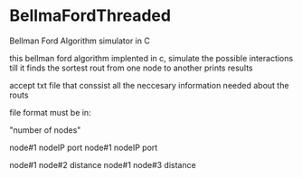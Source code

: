 # BellmaFordThreaded
Bellman Ford Algorithm simulator in C

  this bellman ford algorithm implented in c, simulate the possible interactions till it finds the sortest rout from one node to another
prints results

accept txt file that conssist all the neccesary information needed about the routs

file format must be in:

"number of nodes"
  
node#1 nodeIP port
node#1 nodeIP port  




node#1 node#2 distance
node#1 node#3 distance

  

